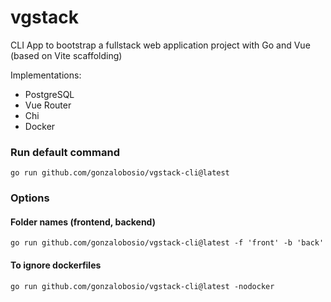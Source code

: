 # vgstack
CLI App to bootstrap a fullstack web application project with Go and Vue (based on Vite scaffolding)

Implementations:
- PostgreSQL
- Vue Router
- Chi
- Docker

### Run default command
```
go run github.com/gonzalobosio/vgstack-cli@latest
```
### Options
#### Folder names (frontend, backend)
```
go run github.com/gonzalobosio/vgstack-cli@latest -f 'front' -b 'back'
```
#### To ignore dockerfiles
```
go run github.com/gonzalobosio/vgstack-cli@latest -nodocker
```